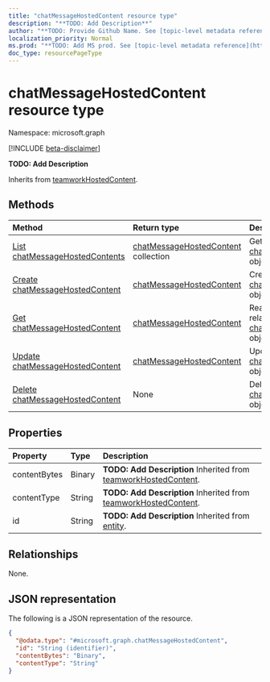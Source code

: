 ```yaml
---
title: "chatMessageHostedContent resource type"
description: "**TODO: Add Description**"
author: "**TODO: Provide Github Name. See [topic-level metadata reference](https://msgo.azurewebsites.net/add/document/guidelines/metadata.html#topic-level-metadata)**"
localization_priority: Normal
ms.prod: "**TODO: Add MS prod. See [topic-level metadata reference](https://msgo.azurewebsites.net/add/document/guidelines/metadata.html#topic-level-metadata)**"
doc_type: resourcePageType
---
```


# chatMessageHostedContent resource type

Namespace: microsoft.graph

[!INCLUDE [beta-disclaimer](../../includes/beta-disclaimer.md)]

**TODO: Add Description**


Inherits from [teamworkHostedContent](../resources/teamworkhostedcontent.md).

## Methods
|Method|Return type|Description|
|:---|:---|:---|
|[List chatMessageHostedContents](../api/chatmessagehostedcontent-list.md)|[chatMessageHostedContent](../resources/chatmessagehostedcontent.md) collection|Get a list of the [chatMessageHostedContent](../resources/chatmessagehostedcontent.md) objects and their properties.|
|[Create chatMessageHostedContent](../api/chatmessagehostedcontent-create.md)|[chatMessageHostedContent](../resources/chatmessagehostedcontent.md)|Create a new [chatMessageHostedContent](../resources/chatmessagehostedcontent.md) object.|
|[Get chatMessageHostedContent](../api/chatmessagehostedcontent-get.md)|[chatMessageHostedContent](../resources/chatmessagehostedcontent.md)|Read the properties and relationships of a [chatMessageHostedContent](../resources/chatmessagehostedcontent.md) object.|
|[Update chatMessageHostedContent](../api/chatmessagehostedcontent-update.md)|[chatMessageHostedContent](../resources/chatmessagehostedcontent.md)|Update the properties of a [chatMessageHostedContent](../resources/chatmessagehostedcontent.md) object.|
|[Delete chatMessageHostedContent](../api/chatmessagehostedcontent-delete.md)|None|Deletes a [chatMessageHostedContent](../resources/chatmessagehostedcontent.md) object.|

## Properties
|Property|Type|Description|
|:---|:---|:---|
|contentBytes|Binary|**TODO: Add Description** Inherited from [teamworkHostedContent](../resources/teamworkhostedcontent.md).|
|contentType|String|**TODO: Add Description** Inherited from [teamworkHostedContent](../resources/teamworkhostedcontent.md).|
|id|String|**TODO: Add Description** Inherited from [entity](../resources/entity.md).|

## Relationships
None.

## JSON representation
The following is a JSON representation of the resource.
<!-- {
  "blockType": "resource",
  "keyProperty": "id",
  "@odata.type": "microsoft.graph.chatMessageHostedContent",
  "baseType": "microsoft.graph.teamworkHostedContent",
  "openType": false
}
-->
``` json
{
  "@odata.type": "#microsoft.graph.chatMessageHostedContent",
  "id": "String (identifier)",
  "contentBytes": "Binary",
  "contentType": "String"
}
```

